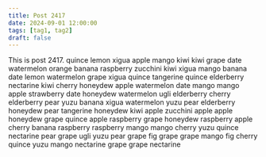```yaml
---
title: Post 2417
date: 2024-09-01 12:00:00
tags: [tag1, tag2]
draft: false
---
```

This is post 2417.
quince
lemon
xigua
apple
mango
kiwi
kiwi
grape
date
watermelon
orange
banana
raspberry
zucchini
kiwi
xigua
mango
banana
date
lemon
watermelon
grape
xigua
quince
tangerine
quince
elderberry
nectarine
kiwi
cherry
honeydew
apple
watermelon
date
mango
mango
apple
strawberry
date
honeydew
watermelon
ugli
elderberry
cherry
elderberry
pear
yuzu
banana
xigua
watermelon
yuzu
pear
elderberry
honeydew
pear
tangerine
honeydew
kiwi
apple
zucchini
apple
apple
honeydew
grape
quince
apple
raspberry
grape
honeydew
raspberry
apple
cherry
banana
raspberry
raspberry
mango
mango
cherry
yuzu
quince
nectarine
pear
grape
ugli
yuzu
pear
grape
fig
grape
grape
mango
fig
cherry
quince
yuzu
mango
nectarine
grape
grape
nectarine
